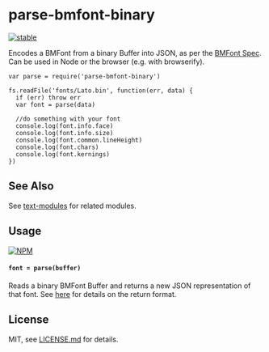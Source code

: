 parse-bmfont-binary
===================

[![stable](http://badges.github.io/stability-badges/dist/stable.svg)](http://github.com/badges/stability-badges)

Encodes a BMFont from a binary Buffer into JSON, as per the [BMFont Spec](http://www.angelcode.com/products/bmfont/doc/file_format.html). Can be used in Node or the browser (e.g. with browserify).

    var parse = require('parse-bmfont-binary')

    fs.readFile('fonts/Lato.bin', function(err, data) {
      if (err) throw err
      var font = parse(data)
      
      //do something with your font
      console.log(font.info.face)
      console.log(font.info.size)
      console.log(font.common.lineHeight)
      console.log(font.chars)
      console.log(font.kernings)
    })

See Also
--------

See [text-modules](https://github.com/mattdesl/text-modules) for related modules.

Usage
-----

[![NPM](https://nodei.co/npm/parse-bmfont-binary.png)](https://www.npmjs.com/package/parse-bmfont-binary)

#### `font = parse(buffer)`

Reads a binary BMFont Buffer and returns a new JSON representation of that font. See [here](https://github.com/mattdesl/bmfont2json/wiki/JsonSpec) for details on the return format.

License
-------

MIT, see [LICENSE.md](http://github.com/Jam3/parse-bmfont-binary/blob/master/LICENSE.md) for details.
